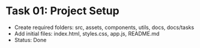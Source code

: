 # Task 01: Project Setup

- Create required folders: src, assets, components, utils, docs, docs/tasks
- Add initial files: index.html, styles.css, app.js, README.md
- Status: Done
